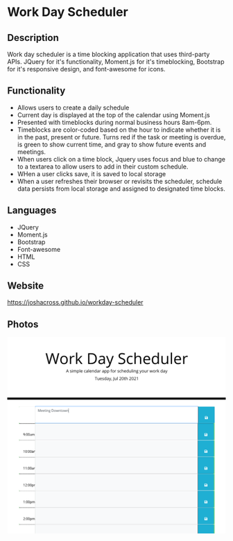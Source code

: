 # Work Day Scheduler

## Description
Work day scheduler is a time blocking application that uses third-party APIs. JQuery for it's functionality, Moment.js for it's timeblocking, Bootstrap for it's responsive design, and font-awesome for icons.

## Functionality

* Allows users to create a daily schedule
* Current day is displayed at the top of the calendar using Moment.js
* Presented with timeblocks during normal business hours 8am-6pm.
* Timeblocks are color-coded based on the hour to indicate whether it is in the past, present or future. Turns red if the task or meeting is overdue, is green to show current time, and gray to show future events and meetings.
* When users click on a time block, Jquery uses focus and blue to change to a textarea to allow users to add in their custom schedule.
* WHen a user clicks save, it is saved to local storage
* When a user refreshes their browser or revisits the scheduler, schedule data persists from local storage and assigned to designated time blocks.

## Languages
* JQuery
* Moment.js
* Bootstrap
* Font-awesome
* HTML
* CSS

## Website
https://joshacross.github.io/workday-scheduler


## Photos
<img src="assets/workday-scheduler.png" alt="application workday scheduler with various timeblocks from 8am to 6pm showing the apps utility">

